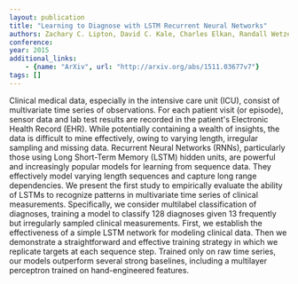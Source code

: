 ```yaml
---
layout: publication
title: "Learning to Diagnose with LSTM Recurrent Neural Networks"
authors: Zachary C. Lipton, David C. Kale, Charles Elkan, Randall Wetzel
conference: 
year: 2015
additional_links: 
    - {name: "ArXiv", url: "http://arxiv.org/abs/1511.03677v7"}
tags: []
---
```

Clinical medical data, especially in the intensive care unit (ICU), consist
of multivariate time series of observations. For each patient visit (or
episode), sensor data and lab test results are recorded in the patient's
Electronic Health Record (EHR). While potentially containing a wealth of
insights, the data is difficult to mine effectively, owing to varying length,
irregular sampling and missing data. Recurrent Neural Networks (RNNs),
particularly those using Long Short-Term Memory (LSTM) hidden units, are
powerful and increasingly popular models for learning from sequence data. They
effectively model varying length sequences and capture long range dependencies.
We present the first study to empirically evaluate the ability of LSTMs to
recognize patterns in multivariate time series of clinical measurements.
Specifically, we consider multilabel classification of diagnoses, training a
model to classify 128 diagnoses given 13 frequently but irregularly sampled
clinical measurements. First, we establish the effectiveness of a simple LSTM
network for modeling clinical data. Then we demonstrate a straightforward and
effective training strategy in which we replicate targets at each sequence
step. Trained only on raw time series, our models outperform several strong
baselines, including a multilayer perceptron trained on hand-engineered
features.
